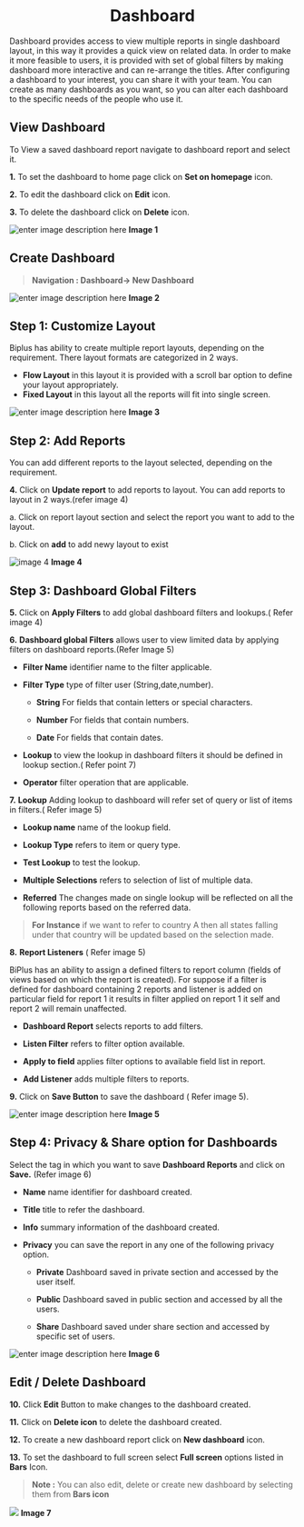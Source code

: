 <center><h1>Dashboard</h1></center>

Dashboard provides access to view multiple reports in single dashboard layout, in this way it provides a quick view on related data. In order to make it more feasible to users, it is provided with set of global filters by making dashboard more interactive and can re-arrange the titles. After configuring a dashboard to your interest, you can share it with your team. You can create as many dashboards as you want, so you can alter each dashboard to the specific needs of the people who use it.

## View Dashboard

 To View a saved dashboard report navigate to dashboard report and select it.
   
**1.**  To set the dashboard to home page click on **Set on homepage** icon.

**2.** To edit the dashboard click on **Edit** icon.

**3.** To delete the dashboard click on **Delete** icon.


![enter image description here](https://raw.githubusercontent.com/sv18042016/fp1/b56b16b1de0a7088433221a92efcb565b3baae2e/images/view%20-dash.png)
 **Image 1**
## Create Dashboard

> **Navigation : Dashboard→ New Dashboard**


![enter image description here](https://raw.githubusercontent.com/sv18042016/fp1/20367797e10c5eabfec8ab65d23699fb34843101/images/dash.png)
**Image 2**

 ## Step 1:  Customize Layout 
   
Biplus has ability to create multiple report layouts, depending on the requirement. There layout formats are categorized in 2 ways.
- **Flow Layout** in this layout it is provided with a scroll bar option to define your layout appropriately.
- **Fixed Layout** in this layout all the reports will fit into single screen.


![enter image description here](https://raw.githubusercontent.com/sv18042016/fp1/4c3c6dabd96221095d0b54d5b2df37c49a919276/images/layout.png)
**Image 3**

## Step 2: Add Reports

You can add different reports to the layout selected, depending on the requirement.

**4.** Click on **Update report** to add reports to layout. You can add reports to layout in 2 ways.(refer image 4)

   a. Click on report layout section and select the report you want to add to the layout.

   b. Click on **add** to add newy layout to exist

![image 4](https://raw.githubusercontent.com/sv18042016/fp1/ac1da552c0d05c08fa1aad5c0c1d07df190fd388/images/add_rep%5Borts.png)
**Image 4**

## Step 3: Dashboard Global Filters

**5.**  Click on **Apply Filters** to add global dashboard filters and lookups.( Refer image 4)
 
 **6.** **Dashboard global Filters** allows user to view limited data by applying filters on dashboard reports.(Refer Image 5)
-   **Filter Name**  identifier name to the filter applicable.

-   **Filter Type**  type of filter user (String,date,number).

    - **String** For fields that contain letters or special characters.

    - **Number** For fields that contain numbers.

    - **Date** For fields that contain dates.

   - **Lookup** to view the lookup in dashboard filters it should be defined in lookup section.( Refer point 7)
-   **Operator**  filter operation that are applicable.

**7.**   **Lookup**  Adding lookup to dashboard will refer set of query or list of items in filters.( Refer image 5)

   -   **Lookup name**  name of the lookup field.
   
   -   **Lookup Type**  refers to item or query type.
   
   -   **Test Lookup**  to test the lookup.
   
   -   **Multiple Selections**  refers to selection of list of multiple data.
   
   -   **Referred** The changes made on single lookup will be reflected on all the following reports based on the referred data.
  >  **For Instance** if we want to refer to country A then all states falling under that country will be updated based on the selection made.

**8.**     **Report Listeners** ( Refer image 5)

  BiPlus has an ability to assign a defined filters to report column (fields of views based on which the report is created). For suppose if a filter is defined for dashboard containing 2 reports and listener is added on particular field for report 1 it results in filter applied on report 1 it self and report 2 will remain unaffected.

   -  **Dashboard Report**  selects reports to add filters.
   
   -   **Listen Filter**  refers to filter option available.
   
   -   **Apply to field**  applies filter options to available field list in report.
   
   - **Add Listener**  adds multiple filters to reports.
   
**9.**    Click on  **Save Button**  to save the dashboard
 ( Refer image 5).


![enter image description here](https://raw.githubusercontent.com/sv18042016/fp1/ac1da552c0d05c08fa1aad5c0c1d07df190fd388/images/dash_filters.png)
**Image 5**

## Step 4: Privacy & Share option for Dashboards 

Select the tag in which you want to save  **Dashboard Reports**  and click on  **Save.** (Refer image 6)

-   **Name**  name identifier for dashboard created.

-   **Title**  title to refer the dashboard.

-   **Info**  summary information of the dashboard created.

- **Privacy**  you can save the report in any one of the following privacy option.

  -   **Private**  Dashboard saved in private section and accessed by the user itself.

  -   **Public**  Dashboard saved in public section and accessed by all the users.

  -   **Share**  Dashboard saved under share section and accessed by specific set of users.


![enter image description here](https://raw.githubusercontent.com/sv18042016/fp1/0fb2c0fe9fbc99b6ac2cd3d818fe7533a74872b8/images/2018-02-06_16-09-56.png)
 **Image 6**
 
## Edit / Delete Dashboard

**10.** Click  **Edit**  Button to make changes to the dashboard created.

**11.** Click on  **Delete icon**  to delete the dashboard created.

**12.** To create a new dashboard report click on **New dashboard** icon.

**13.** To set the dashboard to full screen select **Full screen** options listed in **Bars** Icon.

> **Note :** You can also edit, delete or create new dashboard by selecting them from **Bars icon** 

![
](https://raw.githubusercontent.com/sv18042016/fp1/5b86a054406ca26550a23a1c524c998d71b60505/images/dashboard_fullscreen.png)
**Image 7**


<!--stackedit_data:
eyJoaXN0b3J5IjpbMTE2NDk5MjIzMSwtMjEwOTA3OTQ2NSw0ND
k5NjQzMzQsMTA2Njc5NDY2OCwtMTg3MzM1ODMyNiwtOTcwMTU0
OTk4LC0yMDg3NTE5MDk5LC0xMTkxOTE0MDg2LC0yMTU4OTU0Mz
UsMjE5NjA1MDk2LC0yMDY2ODM0Njc5LDE3OTgxODE4ODQsMTc5
ODE4MTg4NCwtMjY2NzMyODg1LC0xOTY3NjY5NTQwLC03NjY3MT
I5NDksMzM4OTM0NTAsMTU0OTE4ODE1MywzMzg5MzQ1MF19
-->